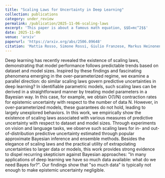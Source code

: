 ```yaml
---
title: "Scaling Laws for Uncertainty in Deep Learning"
collection: publications
category: under_review
permalink: /publication/2025-11-06-scaling-laws
excerpt: 'This paper is about a famous math equation, $$E=mc^2$$'
date: 2025-11-06
venue: 'arxiv'
paperurl: 'https://arxiv.org/abs/2506.09648'
citation: 'Mattia Rosso, Simone Rossi, Giulio Franzese, Markus Heinonen, & Maurizio Filippone. (2025). Scaling Laws for Uncertainty in Deep Learning.'
---
```


Deep learning has recently revealed the existence of scaling laws, demonstrating that model performance follows predictable trends based on dataset and model sizes. Inspired by these findings and fascinating phenomena emerging in the over-parameterized regime, we examine a parallel direction: do similar scaling laws govern predictive uncertainties in deep learning? In identifiable parametric models, such scaling laws can be derived in a straightforward manner by treating model parameters in a Bayesian way. In this case, for example, we obtain O(1/N) contraction rates for epistemic uncertainty with respect to the number of data N. However, in over-parameterized models, these guarantees do not hold, leading to largely unexplored behaviors. In this work, we empirically show the existence of scaling laws associated with various measures of predictive uncertainty with respect to dataset and model sizes. Through experiments on vision and language tasks, we observe such scaling laws for in- and out-of-distribution predictive uncertainty estimated through popular approximate Bayesian inference and ensemble methods. Besides the elegance of scaling laws and the practical utility of extrapolating uncertainties to larger data or models, this work provides strong evidence to dispel recurring skepticism against Bayesian approaches: "In many applications of deep learning we have so much data available: what do we need Bayes for?". Our findings show that "so much data" is typically not enough to make epistemic uncertainty negligible.